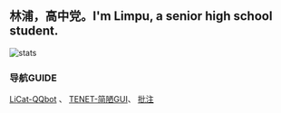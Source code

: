 ## 林浦，高中党。I'm Limpu, a senior high school student.
![stats](https://github-readme-stats.vercel.app/api/top-langs/?username=limpu403&layout=compact)
### 导航GUIDE
[LiCat-QQbot](https://github.com/Limpu403/Limpu403/tree/main/LiCat) 、
[TENET-简陋GUI](https://github.com/Limpu403/Limpu403/tree/main/TENET-GUI)、
[批注](https://github.com/Limpu403/limpu403/blob/main/批注.py)
